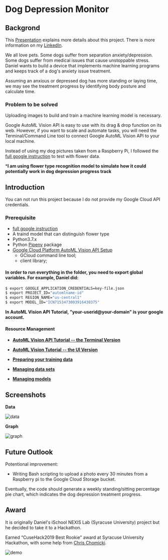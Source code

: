 # **Dog Depression Monitor**

## **Backgrond**

This [Presentation](https://www.youtube.com/watch?v=cR2Uhl·jnNu0&t=500s) explains more details about this project. There is more information on my [LinkedIn](https://www.linkedin.com/in/zezhengjiang/).

We all love pets. Some dogs suffer from separation anxiety/depression. Some dogs suffer from medical issues that cause unstoppable stress. Daniel wants to build a device that implements machine learning programs and keeps track of a dog's anxiety issue treatment. 

Assuming an anxious or depressed dog has more standing or laying time, we may see the treatment progress by identifying body posture and calculate time.

### Problem to be solved
Uploading images to build and train a machine learning model is necessary.

Google AutoML Vision API is easy to use with its drag & drop function on its web. However, if you want to scale and automate tasks, you will need the Terminal/Command Line tool to connect Google AutoML Vision API to your local machine. 

Instead of using my dog pictures taken from a Raspberry Pi, I followed the [full google instruction](https://cloud.google.com/vision/automl/docs/before-you-begin) to test with flower data. 

***I am using flower type recognition model to simulate how it could potentially work in dog depression progress track**

## Introduction

You can not run this project because I do not provide my Google Cloud API credentials. 

### Prerequisite
- [full google instruction](https://cloud.google.com/vision/automl/docs/before-you-begin)
- A traind model that can distinguish flower type
- Python3.7.x
- Python [Pipenv](https://pipenv.pypa.io/en/latest/) package 
- [Google Cloud Platform AutoML Vision API Setup](https://cloud.google.com/vision/automl/docs/tutorial?authuser=0) 
    - GCloud command line tool;
    - client library;

#### In order to run everything in the folder, you need to export global variables. For example, Daniel did: ####
```bash
$ export GOOGLE_APPLICATION_CREDENTIALS=key-file.json
$ export PROJECT_ID="automlname-id"
$ export REGION_NAME="us-central1" 
$ export MODEL_ID="ICN7153473003916430375" 
```

**In AutoML Vision API Tutorial, "your-userid@your-domain" is your google account.**

#### Resource Management ####
- **[AutoML Vision API Tutorial -- the Terminal Version](https://cloud.google.com/vision/automl/docs/tutorial?authuser=0)**   

- **[AutoML Vision Tutorial -- the UI Version](https://codelabs.developers.google.com/codelabs/cloud-automl-vision-intro/index.html?index=..%2F..index#0)**  

- **[Preparing your training data](https://cloud.google.com/vision/automl/docs/prepare?authuser=0)** 

- **[Managing data sets](https://cloud.google.com/vision/automl/docs/datasets?authuser=0#create-dataset)**

- **[Managing models](https://cloud.google.com/vision/automl/docs/models?authuser=0#get-operation)**

## Screenshots 
**Data**

![data](https://user-images.githubusercontent.com/35544956/82737677-989c9b00-9ce7-11ea-894b-8396a33f3831.jpg)

**Graph**

![graph](https://user-images.githubusercontent.com/35544956/82737943-2af16e80-9ce9-11ea-99ef-0f2c5a4194b0.jpg)

## Future Outlook
Potentional improvement:    
- Writing Bash scripting to upload a photo every 30 minutes from a Raspberry pi to the Google Cloud Storage bucket. 

Eventually, the code should generate a weekly standing/sitting percentage pie chart, which indicates the dog depression treatment progress. 

## Award 
It is originally Daniel's iSchool NEXIS Lab (Syracuse University) project but he decided to take it to a Hackathon.  

Earned “CuseHack2019 Best Rookie” award at Syracuse University Hackathon, with some help from [Chris Chomicki](https://github.com/rahombus97).

![demo](https://user-images.githubusercontent.com/35544956/82737584-e8c72d80-9ce6-11ea-97ad-406da0aa8c4a.jpg)

